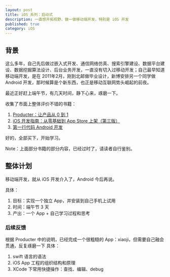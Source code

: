 ```yaml
---
layout: post
title: iOS 系列：启动式
description: 一直想开拓视野，做一做移动端开发，特别是 iOS 开发
published: true
category: iOS
---
```



## 背景

这么多年，自己先后做过嵌入式开发、通信网络仿真、搜索引擎建设、数据平台建设、数据挖掘算法设计、后台业务开发，一直没有切入过移动开发；自己最早知道移动端开发，是在 2011年2月，刚到北邮做毕业设计，新博安排另一个同学做 Android 开发，那时候算是个新东西，也正是移动互联网势头崛起的前夜。

最近正好赶上端午节，有几天时间，静下心来，琢磨一下。

收集了市面上整体评价不错的书籍：

1. [Producter：让产品从 0 到 1](https://book.douban.com/subject/1172442/)
2. [iOS 开发指南：从零基础到 App Store 上架（第三版）](https://book.douban.com/subject/26372385/)
3. [第一行代码 Android 开发](https://book.douban.com/subject/25942191/)

好的，全部买下，开始学习。

Note：上面部分书籍的部分内容，已经过时了，请读者自行鉴别。

## 整体计划

移动端开发，就从 iOS 开发介入了，Android 今后再说。

具体：

1. 目标：实现一个独立 App，并安装到自己手机上试用
2. 时间：端午节 3 天
3. 产出：一个 App + 自己学习过程和思考

### 后续反馈

根据 Producter 中的说明，已经完成一个很粗糙的 App：xiaoji，但需要自己融会贯通，反复琢磨一下 具体：

1. swift 语言的语法 
2. iOS App 工程的组织结构和原理 
3. XCode 下常用快捷操作：查找、编辑、debug
















[NingG]:    http://ningg.github.com  "NingG"










